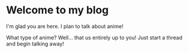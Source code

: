 # Welcome to my blog

I'm glad you are here. I plan to talk about anime!

What type of anime? Well...
that us entirely up to you! Just start a thread and begin talking away!
